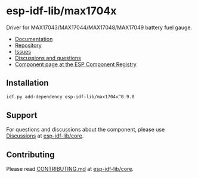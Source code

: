 # esp-idf-lib/max1704x

Driver for MAX17043/MAX17044/MAX17048/MAX17049 battery fuel gauge.

* [Documentation](https://esp-idf-lib.github.io/max1704x/)
* [Repository](https://github.com/esp-idf-lib/max1704x)
* [Issues](https://github.com/esp-idf-lib/max1704x/issues)
* [Discussions and questions](https://github.com/esp-idf-lib/core/discussions)
* [Component page at the ESP Component Registry](https://components.espressif.com/components/esp-idf-lib/max1704x)

## Installation

```sh
idf.py add-dependency esp-idf-lib/max1704x^0.9.0
```

## Support

For questions and discussions about the component, please use
[Discussions](https://github.com/esp-idf-lib/core/discussions)
at [esp-idf-lib/core](https://github.com/esp-idf-lib/core).

## Contributing

Please read [CONTRIBUTING.md](https://github.com/esp-idf-lib/core/blob/main/CONTRIBUTING.md)
at [esp-idf-lib/core](https://github.com/esp-idf-lib/core).

